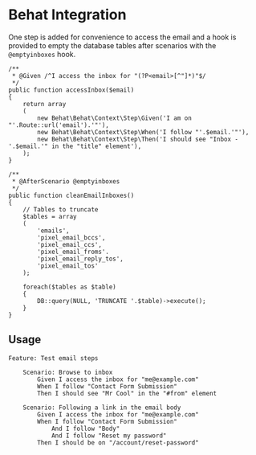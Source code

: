 Behat Integration
=================

One step is added for convenience to access the email and a hook is provided to
empty the database tables after scenarios with the `@emptyinboxes` hook.

	/**
	 * @Given /^I access the inbox for "(?P<email>[^"]*)"$/
	 */
	public function accessInbox($email)
	{
		return array
		(
			new Behat\Behat\Context\Step\Given('I am on "'.Route::url('email').'"'),
			new Behat\Behat\Context\Step\When('I follow "'.$email.'"'),
			new Behat\Behat\Context\Step\Then('I should see "Inbox - '.$email.'" in the "title" element'),
		);
	}
		
	/**
	 * @AfterScenario @emptyinboxes
	 */
	public function cleanEmailInboxes()
	{
		// Tables to truncate
		$tables = array
		(
			'emails', 
			'pixel_email_bccs', 
			'pixel_email_ccs', 
			'pixel_email_froms'.
			'pixel_email_reply_tos', 
			'pixel_email_tos'
		);
		
		foreach($tables as $table)
		{
			DB::query(NULL, 'TRUNCATE '.$table)->execute();
		}
	}

Usage
-----

	Feature: Test email steps

		Scenario: Browse to inbox
			Given I access the inbox for "me@example.com"
			When I follow "Contact Form Submission"
			Then I should see "Mr Cool" in the "#from" element

		Scenario: Following a link in the email body
			Given I access the inbox for "me@example.com"
			When I follow "Contact Form Submission"
				And I follow "Body"
				And I follow "Reset my password"
			Then I should be on "/account/reset-password"